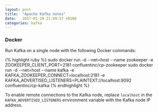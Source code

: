 ```yaml
---
layout: post
title:  "Apache Kafka notes"
date:   2017-01-29 21:49:57 +0100
categories: kafka
---
```

### Docker
Run Kafka on a single node with the following Docker commands:

{% highlight ruby %}
sudo docker run -d --net=host --name zookeeper -e ZOOKEEPER_CLIENT_PORT=2181 confluentinc/cp-zookeeper
sudo docker run -d --net=host --name kafka -e KAFKA_ZOOKEEPER_CONNECT=localhost:2181 -e KAFKA_ADVERTISED_LISTENERS=PLAINTEXT://localhost:9092 confluentinc/cp-kafka
{% endhighlight %}

To enable remote connections to the Kafka node, replace `localhost` in the `KAFKA_ADVERTISED_LISTENERS` environment variable with the Kafka node IP address.